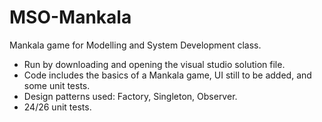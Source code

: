# MSO-Mankala
Mankala game for Modelling and System Development class.

- Run by downloading and opening the visual studio solution file.
- Code includes the basics of a Mankala game, UI still to be added, and some unit tests.
- Design patterns used: Factory, Singleton, Observer.
- 24/26 unit tests.
